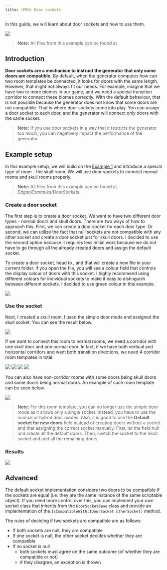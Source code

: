 ```yaml
---
title: (PRO) Door sockets
---
```


In this guide, we will learn about door sockets and how to use them.

<Image src="2d/guides/door_sockets/result2.png" caption="Door sockets used to connect normal rooms and skull rooms with special corridors." />

> **Note:** All files from this example can be found at <Path path="2de:DoorSockets" />.

## Introduction

**Door sockets are a mechanism to instruct the generator that only some doors are compatible.** By default, when the generator computes how can two room templates be connected, it looks for doors with the same length. However, that might not always fit our needs. For example, imagine that we have two or more biomes in our game, and we need a special transition corridor to connect these biomes correctly. With the default behaviour, that is not possible because the generator does not know that some doors are not compatible. That is where door sockets come into play. You can assign a door socket to each door, and the generator will connect only doors with the same socket.

> **Note:** If you use door sockets in a way that it restricts the generator too much, you can negatively impact the performance of the generator.

## Example setup

In this example setup, we will build on the [Example 1](../examples/example-1.md) and introduce a special type of room - the skull room. We will use door sockets to connect normal rooms and skull rooms properly.

> **Note:** All files from this example can be found at *Edgar/Examples/DoorSockets*.

### Create a door socket

The first step is to create a door socket. We want to have two different door types - normal doors and skull doors. There are two ways of how to approach this. First, we can create a door socket for each door type. Or second, we can utilize the fact that null sockets are not compatible with any other socket and create a door socket just for skull doors. I decided to use the second option because it requires less initial work because we do not have to go through all the already created doors and assign the default socket.

To create a door socket, head to <Path path="2d:Door socket" />, and that will create a new file in your current folder. If you open the file, you will see a colour field that controls the display colour of doors with this socket. I highly recommend using different colours for individual sockets to make it easy to distinguish between different sockets. I decided to use green colour in this example.

<Image src="2d/guides/door_sockets/socket.png" caption="Door socket for skull doors" />

### Use the socket

Next, I created a skull room. I used the simple door mode and assigned the skull socket. You can see the result below.

<Image src="2d/guides/door_sockets/skull_room.png" caption="Skull room" />

If we want to connect this room to normal rooms, we need a corridor with one skull door and one normal door. In fact, if we have both vertical and horizontal corridors and want both transition directions, we need 4 corridor room templates in total.

<Gallery cols={2}>
    <Image src="2d/guides/door_sockets/skull_hor_6x1_1.png" />
    <Image src="2d/guides/door_sockets/skull_hor_6x1_2.png" />
    <Image src="2d/guides/door_sockets/skull_ver_1x6_1.png" />
    <Image src="2d/guides/door_sockets/skull_ver_1x6_2.png" />
</Gallery>

You can also have non-corridor rooms with some doors being skull doors and some doors being normal doors. An example of such room template can be seen below.

<Image src="2d/guides/door_sockets/skull_room_2.png" caption="Skull room" />

> **Note:** For this room template, you can no longer use the simple door mode as it allows only a single socket. Instead, you have to use the manual or hybrid door modes. Also, it is good to use the **Default socket for new doors** field instead of creating doors without a socket and that assigning the correct socket manually. First, let the field null and create all the default doors. Then, switch the socket to the Skull socket and add all the remaining doors.

### Results

<Image src="2d/guides/door_sockets/result1.png" />

## Advanced

The default socket implementation considers two doors to be compatible if the sockets are equal (i.e. they are the same instance of the same scriptable object). If you need more control over this, you can implement your own socket class that inherits from the `DoorSocketBase` class and provide an implementation of the `IsCompatibleWith(IDoorSocket otherSocket)` method. 

The rules of deciding if two sockets are compatible are as follows:

- If both sockets are null, they are compatible
- If one socket is null, the other socket decides whether they are compatible
- If no socket is null
    - both sockets must agree on the same outcome (of whether they are compatible or not)
    - if they disagree, an exception is thrown